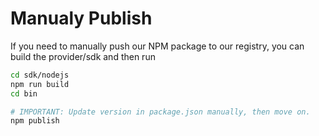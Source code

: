 # Manualy Publish

If you need to manually push our NPM package to our registry, you can build the provider/sdk and then run

```bash
cd sdk/nodejs
npm run build
cd bin

# IMPORTANT: Update version in package.json manually, then move on.
npm publish
```
